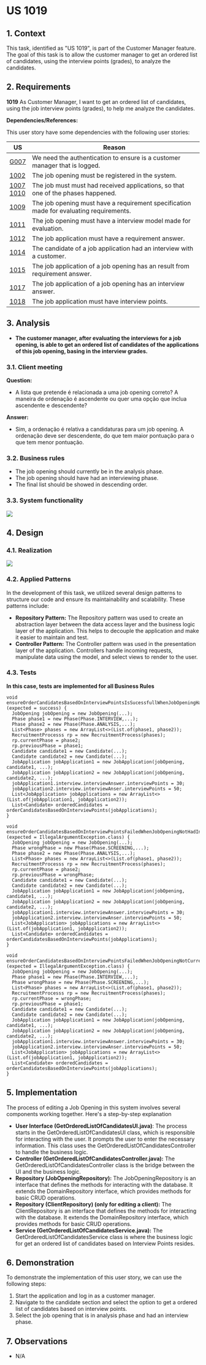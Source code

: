 # US 1019

## 1. Context

This task, identified as "US 1019", is part of the Customer Manager feature. The goal of this task is to allow the customer manager to get an ordered list of candidates, using the interview points (grades), to analyze the candidates.

## 2. Requirements

**1019** As Customer Manager, I want to get an ordered list of candidates, using the job
interview points (grades), to help me analyze the candidates.

**Dependencies/References:**

This user story have some dependencies with the following user stories:

| US                                                                     | Reason                                                                                  |
|------------------------------------------------------------------------|-----------------------------------------------------------------------------------------|
| [G007](../../SprintB/g007/readme.md)                                   | We need the authentication to ensure is a customer manager that is logged.              | 
| [1002](../../SprintB/us1002/readme.md)                                 | The job opening must be registered in the system.                                       |
| [1007](../../SprintB/us1007/readme.md)<br/>[1010](../us1010/readme.md) | The job must must had received applications, so that one of the phases happened.        |
| [1009](../../SprintB/us1009/readme.md)                                 | The job opening must have a requirement specification made for evaluating requirements. |
| [1011](../../SprintB/us1011/readme.md)                                 | The job opening must have a interview model made for evaluation.                        |
| [1012](../../SprintC/us1012/readme.md)                                 | The job application must have a requirement answer.                                     |
| [1014](../../SprintC/us1014/readme.md)                                 | The candidate of a job application had an interview with a customer.                    |
| [1015](../../SprintC/us1015/readme.md)                                 | The job application of a job opening has an result from requirement answer.             |
| [1017](../../SprintC/us1017/readme.md)                                 | The job application of a job opening has an interview answer.                           |
| [1018](...)                                                            | The job application must have interview points.                                         |


## 3. Analysis

- **The customer manager, after evaluating the interviews for a job opening, is able to get an ordered list of candidates of the applications of this job opening, basing in the interview grades.**

### 3.1. Client meeting

**Question:**

- A lista que pretende é relacionada a uma job opening correto? A maneira de ordenação é ascendente ou quer uma opção que inclua ascendente e descendente?

**Answer:**

- Sim, a ordenação é relativa a candidaturas para um job opening. A ordenação deve ser descendente, do que tem maior pontuação para o que tem menor pontuação.

### 3.2. Business rules

- The job opening should currently be in the analysis phase.
- The job opening should have had an interviewing phase.
- The final list should be showed in descending order.

### 3.3. System functionality

![](SSD/SSD.svg)

## 4. Design

### 4.1. Realization

![](SD/SD.svg)

### 4.2. Applied Patterns

In the development of this task, we utilized several design patterns to structure our code and ensure its
maintainability and scalability. These patterns include:

- **Repository Pattern:** The Repository pattern was used to create an abstraction layer between the data access layer
  and the business logic layer of the application. This helps to decouple the application and make it easier to maintain
  and test.
- **Controller Pattern:** The Controller pattern was used in the presentation layer of the application. Controllers
  handle incoming requests, manipulate data using the model, and select views to render to the user.

### 4.3. Tests

**In this case, tests are implemented for all Business Rules**

```
void ensureOrderCandidatesBasedOnInterviewPointsIsSucessfullWhenJobOpeningHadInterviewPhaseAndCurrentlyInAnalysisPhase() (expected = success) {
  JobOpening jobOpening = new JobOpening(...);
  Phase phase1 = new Phase(Phase.INTERVIEW,...);
  Phase phase2 = new Phase(Phase.ANALYSIS,...);
  List<Phase> phases = new ArrayList<>(List.of(phase1, phase2));
  RecruitmentProcesss rp = new RecruitmentProcess(phases);
  rp.currentPhase = phase2;
  rp.previousPhase = phase1;
  Candidate candidate1 = new Candidate(...);
  Candidate candidate2 = new Candidate(...);
  JobApplication jobApplication1 = new JobApplication(jobOpening, candidate1, ...);
  JobApplication jobApplication2 = new JobApplication(jobOpening, candidate2, ...);
  jobApplication1.interview.interviewAnswer.interviewPoints = 30;
  jobApplication2.interview.interviewAnser.interviewPoints = 50;
  List<JobApplication> jobApplications = new ArrayList<>(List.of(jobApplication1, jobApplication2));
  List<Candidate> orderedCandidates = orderCandidatesBasedOnInterviewPoints(jobApplications); 
}
```

```
void ensureOrderCandidatesBasedOnInterviewPointsFailedWhenJobOpeningNotHadInterviewPhase() (expected = IllegalArgumentException.class) {
  JobOpening jobOpening = new JobOpening(...);
  Phase wrongPhase = new Phase(Phase.SCREENING,...);
  Phase phase2 = new Phase(Phase.ANALYSIS,...);
  List<Phase> phases = new ArrayList<>(List.of(phase1, phase2));
  RecruitmentProcesss rp = new RecruitmentProcess(phases);
  rp.currentPhase = phase2;
  rp.previousPhase = wrongPhase;
  Candidate candidate1 = new Candidate(...);
  Candidate candidate2 = new Candidate(...);
  JobApplication jobApplication1 = new JobApplication(jobOpening, candidate1, ...);
  JobApplication jobApplication2 = new JobApplication(jobOpening, candidate2, ...);
  jobApplication1.interview.interviewAnswer.interviewPoints = 30;
  jobApplication2.interview.interviewAnser.interviewPoints = 50;
  List<JobApplication> jobApplications = new ArrayList<>(List.of(jobApplication1, jobApplication2));
  List<Candidate> orderedCandidates = orderCandidatesBasedOnInterviewPoints(jobApplications); 
}
```

```
void ensureOrderCandidatesBasedOnInterviewPointsFailedWhenJobOpeningNotCurrentlyInAnalysisPhase() (expected = IllegalArgumentException.class) {
  JobOpening jobOpening = new JobOpening(...);
  Phase phase1 = new Phase(Phase.INTERVIEW,...);
  Phase wrongPhase = new Phase(Phase.SCREENING,...);
  List<Phase> phases = new ArrayList<>(List.of(phase1, phase2));
  RecruitmentProcesss rp = new RecruitmentProcess(phases);
  rp.currentPhase = wrongPhase;
  rp.previousPhase = phase1;
  Candidate candidate1 = new Candidate(...);
  Candidate candidate2 = new Candidate(...);
  JobApplication jobApplication1 = new JobApplication(jobOpening, candidate1, ...);
  JobApplication jobApplication2 = new JobApplication(jobOpening, candidate2, ...);
  jobApplication1.interview.interviewAnswer.interviewPoints = 30;
  jobApplication2.interview.interviewAnser.interviewPoints = 50;
  List<JobApplication> jobApplications = new ArrayList<>(List.of(jobApplication1, jobApplication2));
  List<Candidate> orderedCandidates = orderCandidatesBasedOnInterviewPoints(jobApplications); 
}
```

## 5. Implementation

The process of editing a Job Opening in this system involves several components working together. Here's a step-by-step
explanation

- **User Interface (GetOrderedListOfCandidatesUI.java)**: The process starts in the GetOrderedListOfCandidatesUI class, which is
  responsible for interacting
  with the user. It prompts the user to enter the necessary information.
  This class uses the GetOrderedListOfCandidatesController to handle the business logic.
- **Controller (GetOrderedListOfCandidatesController.java):** The GetOrderedListOfCandidatesController class is the bridge between the
  UI and the business
  logic.
- **Repository (JobOpeningRepository):** The JobOpeningRepository is an interface that defines the methods for
  interacting with the
  database. It extends the DomainRepository interface, which provides methods for basic CRUD operations.
- **Repository (ClientRepository) (only for editing a client):** The ClientRepository is an interface that defines the methods for
  interacting with the
  database. It extends the DomainRepository interface, which provides methods for basic CRUD operations.
- **Service (GetOrderedListOfCandidatesService.java):** The GetOrderedListOfCandidatesService class is where the business logic for get an ordered list of candidates based on Interview Points resides.

## 6. Demonstration

To demonstrate the implementation of this user story, we can use the following steps:

1. Start the application and log in as a customer manager.
2. Navigate to the candidate section and select the option to get a ordered list of candidates based on interview points.
3. Select the job opening that is in analysis phase and had an interview phase.

## 7. Observations

- N/A
